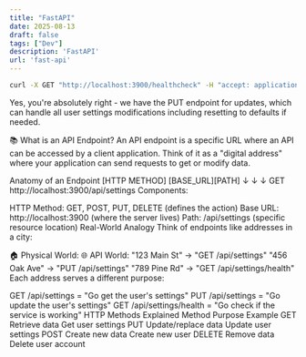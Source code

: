 ```yaml
---
title: "FastAPI"
date: 2025-08-13
draft: false
tags: ["Dev"]
description: 'FastAPI'
url: 'fast-api'
---
```


```sh
curl -X GET "http://localhost:3900/healthcheck" -H "accept: application/json"
```

Yes, you're absolutely right - we have the PUT endpoint for updates, which can handle all user settings modifications including resetting to defaults if needed.

📚 What is an API Endpoint?
An API endpoint is a specific URL where an API can be accessed by a client application. Think of it as a "digital address" where your application can send requests to get or modify data.

Anatomy of an Endpoint
[HTTP METHOD] [BASE_URL][PATH] 
     ↓           ↓        ↓
   GET    http://localhost:3900/api/settings
Components:

HTTP Method: GET, POST, PUT, DELETE (defines the action)
Base URL: http://localhost:3900 (where the server lives)
Path: /api/settings (specific resource location)
Real-World Analogy
Think of endpoints like addresses in a city:

🏠 Physical World:          🌐 API World:
   "123 Main St"     →        "GET /api/settings"
   "456 Oak Ave"     →        "PUT /api/settings" 
   "789 Pine Rd"     →        "GET /api/settings/health"
Each address serves a different purpose:

GET /api/settings = "Go get the user's settings"
PUT /api/settings = "Go update the user's settings"
GET /api/settings/health = "Go check if the service is working"
HTTP Methods Explained
Method	Purpose	Example
GET	Retrieve data	Get user settings
PUT	Update/replace data	Update user settings
POST	Create new data	Create new user
DELETE	Remove data	Delete user account
